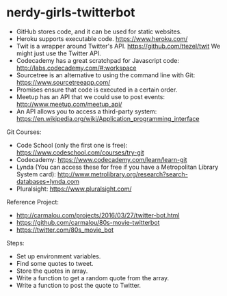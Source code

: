 # nerdy-girls-twitterbot

* GitHub stores code, and it can be used for static websites.
* Heroku supports executable code. https://www.heroku.com/
* Twit is a wrapper around Twitter's API. https://github.com/ttezel/twit We might just use the Twitter API.
* Codecademy has a great scratchpad for Javascript code: http://labs.codecademy.com/#:workspace
* Sourcetree is an alternative to using the command line with Git: https://www.sourcetreeapp.com/
* Promises ensure that code is executed in a certain order.
* Meetup has an API that we could use to post events: http://www.meetup.com/meetup_api/
* An API allows you to access a third-party system: https://en.wikipedia.org/wiki/Application_programming_interface

Git Courses:
* Code School (only the first one is free): https://www.codeschool.com/courses/try-git 
* Codecademy: https://www.codecademy.com/learn/learn-git
* Lynda (You can access these for free if you have a Metropolitan Library System card): http://www.metrolibrary.org/research?search-databases=lynda.com
* Pluralsight: https://www.pluralsight.com/

Reference Project:
* http://carmalou.com/projects/2016/03/27/twitter-bot.html
* https://github.com/carmalou/80s-movie-twitterbot
* https://twitter.com/80s_movie_bot

Steps:
* Set up environment variables.
* Find some quotes to tweet.
* Store the quotes in array.
* Write a function to get a random quote from the array.
* Write a function to post the quote to Twitter.

